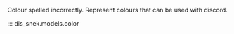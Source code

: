 Colour spelled incorrectly. Represent colours that can be used with discord.

::: dis_snek.models.color
